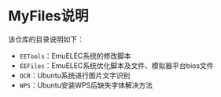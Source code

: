 # MyFiles说明

该仓库的目录说明如下：

- `EETools`：EmuELEC系统的修改脚本
- `EEFiles`：EmuELEC系统优化脚本及文件、模拟器平台bios文件
- `OCR`：Ubuntu系统进行图片文字识别
- `WPS`：Ubuntu安装WPS后缺失字体解决方法

